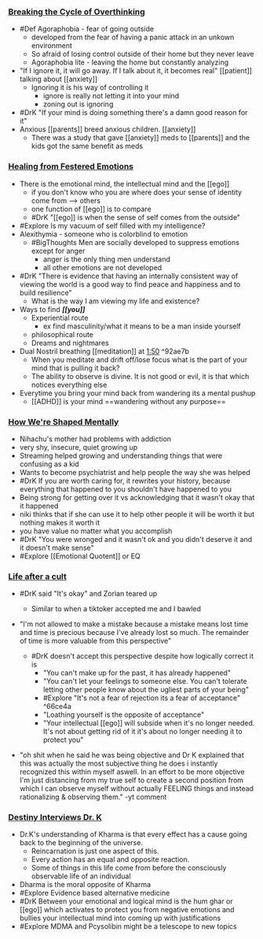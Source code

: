 ### [Breaking the Cycle of Overthinking](https://www.youtube.com/watch?v=lUxU6KnjNNs)

- #Def Agoraphobia - fear of going outside
    - developed from the fear of having a panic attack in an unkown environment
    - So afraid of losing control outside of their home but they never leave
    - Agoraphobia lite - leaving the home but constantly analyzing
- "If I ignore it, it will go away. If I talk about it, it becomes real" [[patient]] talking about [[anxiety]]
    - Ignoring it is his way of controlling it
        - ignore is really not letting it into your mind
        - zoning out is ignoring
- #DrK "If your mind is doing something there's a damn good reason for it"
- Anxious [[parents]] breed anxious children. [[anxiety]]
    - There was a study that gave [[anxiety]] meds to [[parents]] and the kids got the same benefit as meds

### [Healing from Festered Emotions](https://www.youtube.com/watch?v=sXGhT4pJcj8)

- There is the emotional mind, the intellectual mind and the [[ego]]
    - if you don't know who you are where does your sense of identity come from --> others
    - one function of [[ego]] is to compare
    - #DrK "[[ego]] is when the sense of self comes from the outside"
- #Explore Is my vacuum of self filled with my intelligence?
- Alexithymia - someone who is colorblind to emotion
    - #BigThoughts Men are socially developed to suppress emotions except for anger
        - anger is the only thing men understand
        - all other emotions are not developed
- #DrK "There is evidence that having an internally consistent way of viewing the world is a good way to find peace and happiness and to build resilience"
    - What is the way I am viewing my life and existence?
- Ways to find **_[[you]]_**
    - Experiential route
        - ex find masculinity/what it means to be a man inside yourself
    - philosophical route
    - Dreams and nightmares
- Dual Nostril breathing [[meditation]] at [1:50](https://youtu.be/sXGhT4pJcj8?t=7801) ^92ae7b
    - When you meditate and drift off/lose focus what is the part of your mind that is pulling it back?
    - The ability to observe is divine. It is not good or evil, it is that which notices everything else
- Everytime you bring your mind back from wandering its a mental pushup
    - [[ADHD]] is your mind ==wandering without any purpose==

### [How We're Shaped Mentally](https://www.youtube.com/watch?v=PDTPg_qKvn8)

- Nihachu's mother had problems with addiction
- very shy, insecure, quiet growing up
- Streaming helped growing and understanding things that were confusing as a kid
- Wants to become psychiatrist and help people the way she was helped
- #DrK If you are worth caring for, it rewrites your history, because everything that happened to you shouldn't have happened to you
- Being strong for getting over it vs acknowledging that it wasn't okay that it happened
- niki thinks that if she can use it to help other people it will be worth it but nothing makes it worth it
- you have value no matter what you accomplish
- #DrK "You were wronged and it wasn't ok and you didn't deserve it and it doesn't make sense"
- #Explore [[Emotional Quotent]] or EQ

### [Life after a cult](https://www.youtube.com/watch?v=ldTMLhTMZAc)

- #DrK said "It's okay" and Zorian teared up
    - Similar to when a tiktoker accepted me and I bawled
- "I'm not allowed to make a mistake because a mistake means lost time and time is precious because I've already lost so much. The remainder of time is more valuable from this perspective"

    - #DrK doesn't accept this perspective despite how logically correct it is
        - "You can't make up for the past, it has already happened"
        - "You can't let your feelings to someone else. You can't tolerate letting other people know about the ugliest parts of your being"
        - #Explore "It's not a fear of rejection its a fear of acceptance" ^66ce4a
        - "Loathing yourself is the opposite of acceptance"
        - "Your intellectual [[ego]] will subside when it's no longer needed. It's not about getting rid of it it's about no longer needing it to protect you"

- "oh shit when he said he was being objective and Dr K explained that this was actually the most subjective thing he does i instantly recognized this within myself aswell. In an effort to be more objective I'm just distancing from my true self to create a second position from which I can observe myself without actually FEELING things and instead rationalizing & observing them." -yt comment

### [Destiny Interviews Dr. K](https://www.youtube.com/watch?v=mIHEtK3WktE)

- Dr.K's understanding of Kharma is that every effect has a cause going back to the beginning of the universe.
    - Reincarnation is just one aspect of this.
    - Every action has an equal and opposite reaction.
    - Some of things in this life come from before the consciously observable life of an individual
- Dharma is the moral opposite of Kharma
- #Explore Evidence based alternative medicine
- #DrK Between your emotional and logical mind is the hum ghar or [[ego]] which activates to protect you from negative emotions and bullies your intellectual mind into coming up with justifications
- #Explore MDMA and Pcysolibin might be a telescope to new topics

